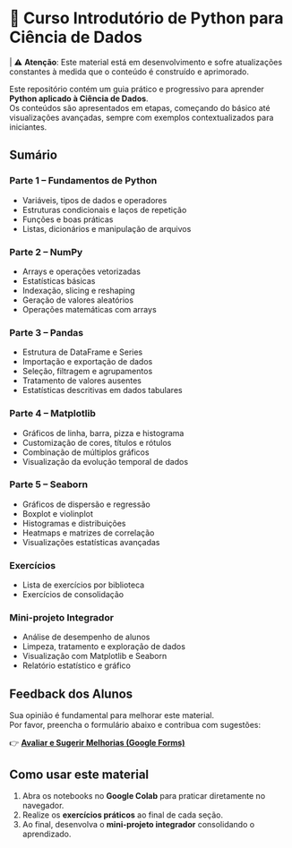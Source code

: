 # 📘 Curso Introdutório de Python para Ciência de Dados  

| ⚠️ **Atenção**: Este material está em desenvolvimento e sofre atualizações constantes à medida que o conteúdo é construído e aprimorado.  

Este repositório contém um guia prático e progressivo para aprender **Python aplicado à Ciência de Dados**.  
Os conteúdos são apresentados em etapas, começando do básico até visualizações avançadas, sempre com exemplos contextualizados para iniciantes.  

## Sumário

### Parte 1 – Fundamentos de Python
- Variáveis, tipos de dados e operadores  
- Estruturas condicionais e laços de repetição  
- Funções e boas práticas  
- Listas, dicionários e manipulação de arquivos  

### Parte 2 – NumPy
- Arrays e operações vetorizadas  
- Estatísticas básicas  
- Indexação, slicing e reshaping  
- Geração de valores aleatórios  
- Operações matemáticas com arrays  

### Parte 3 – Pandas
- Estrutura de DataFrame e Series  
- Importação e exportação de dados  
- Seleção, filtragem e agrupamentos  
- Tratamento de valores ausentes  
- Estatísticas descritivas em dados tabulares  

### Parte 4 – Matplotlib
- Gráficos de linha, barra, pizza e histograma  
- Customização de cores, títulos e rótulos  
- Combinação de múltiplos gráficos  
- Visualização da evolução temporal de dados  

### Parte 5 – Seaborn
- Gráficos de dispersão e regressão  
- Boxplot e violinplot  
- Histogramas e distribuições  
- Heatmaps e matrizes de correlação  
- Visualizações estatísticas avançadas  

### Exercícios
- Lista de exercícios por biblioteca  
- Exercícios de consolidação  

### Mini-projeto Integrador
- Análise de desempenho de alunos  
- Limpeza, tratamento e exploração de dados  
- Visualização com Matplotlib e Seaborn  
- Relatório estatístico e gráfico  

## Feedback dos Alunos

Sua opinião é fundamental para melhorar este material.  
Por favor, preencha o formulário abaixo e contribua com sugestões:  

👉 [**Avaliar e Sugerir Melhorias (Google Forms)**](COLE_AQUI_O_LINK_DO_FORMS)  


## Como usar este material
1. Abra os notebooks no **Google Colab** para praticar diretamente no navegador.  
2. Realize os **exercícios práticos** ao final de cada seção.  
3. Ao final, desenvolva o **mini-projeto integrador** consolidando o aprendizado.  

